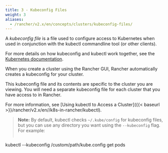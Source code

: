 ```yaml
---
title: 3 - Kubeconfig Files
weight: 3
aliases:
  - /rancher/v2.x/en/concepts/clusters/kubeconfig-files/
---
```


A _kubeconfig file_ is a file used to configure access to Kubernetes when used in conjunction with the kubectl commandline tool (or other clients).

For more details on how kubeconfig and kubectl work together, see the [Kubernetes documentation](https://kubernetes.io/docs/tasks/access-application-cluster/configure-access-multiple-clusters/).

When you create a cluster using the Rancher GUI, Rancher automatically creates a kubeconfig for your cluster.

This kubeconfig file and its contents are specific to the cluster you are viewing. You will need a separate kubeconfig file for each cluster that you have access to in Rancher.

For more information, see [Using kubectl to Access a Cluster]({{< baseurl >}}/rancher/v2.x/en//k8s-in-rancher/kubectl).

>**Note:** By default, kubectl checks `~/.kube/config` for kubeconfig files, but you can use any directory you want using the `--kubeconfig` flag. For example:
>```bash
kubectl --kubeconfig /custom/path/kube.config get pods
```

